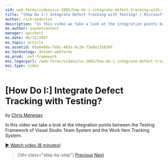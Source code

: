 ```yaml
---
uid: web-forms/videos/vs-2005/how-do-i-integrate-defect-tracking-with-testing
title: "[How Do I:] Integrate Defect Tracking with Testing? | Microsoft Docs"
author: rick-anderson
description: "In this video we take a look at the integration points between the Testing Framework of Visual Studio Team System and the Work Item Tracking System."
ms.author: aspnetcontent
manager: wpickett
ms.date: 06/12/2007
ms.topic: article
ms.assetid: 83a849da-fe6c-483a-bc26-73e8a135830f
ms.technology: dotnet-webforms
ms.prod: .net-framework
msc.legacyurl: /web-forms/videos/vs-2005/how-do-i-integrate-defect-tracking-with-testing
msc.type: video
---
```

[How Do I:] Integrate Defect Tracking with Testing?
====================
by [Chris Menegay](https://twitter.com/CMenegay)

In this video we take a look at the integration points between the Testing Framework of Visual Studio Team System and the Work Item Tracking System.

[&#9654; Watch video (8 minutes)](https://channel9.msdn.com/Blogs/ASP-NET-Site-Videos/how-do-i-integrate-defect-tracking-with-testing)

>[!div class="step-by-step"]
[Previous](the-effects-of-viewstate.md)
[Next](how-do-i-create-my-own-bug-work-item.md)
